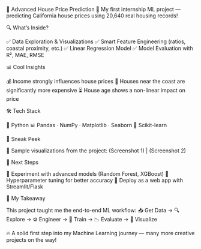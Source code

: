 🏡 Advanced House Price Prediction
🚀 My first internship ML project — predicting California house prices using 20,640 real housing records!

🔍 What’s Inside?

✅ Data Exploration & Visualizations
✅ Smart Feature Engineering (ratios, coastal proximity, etc.)
✅ Linear Regression Model
✅ Model Evaluation with R², MAE, RMSE

📊 Cool Insights

💰 Income strongly influences house prices
🌊 Houses near the coast are significantly more expensive
⏳ House age shows a non-linear impact on price

🛠️ Tech Stack

🐍 Python
📊 Pandas · NumPy · Matplotlib · Seaborn
🤖 Scikit-learn

🌟 Sneak Peek

📸 Sample visualizations from the project:
(Screenshot 1) | (Screenshot 2)

🚧 Next Steps

🔹 Experiment with advanced models (Random Forest, XGBoost)
🔹 Hyperparameter tuning for better accuracy
🔹 Deploy as a web app with Streamlit/Flask

🙌 My Takeaway

This project taught me the end-to-end ML workflow:
📥 Get Data → 🔍 Explore → ⚙️ Engineer → 🤖 Train → 📉 Evaluate → 🎨 Visualize

🔥 A solid first step into my Machine Learning journey — many more creative projects on the way!
